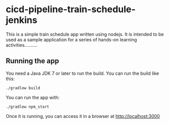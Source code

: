 # cicd-pipeline-train-schedule-jenkins

This is a simple train schedule app written using nodejs. It is intended to be used as a sample application for a series of hands-on learning activities..........

## Running the app

You need a Java JDK 7 or later to run the build. You can run the build like this:

    ./gradlew build

You can run the app with:

    ./gradlew npm_start

Once it is running, you can access it in a browser at [http://localhost:3000](http://localhost:3000)

